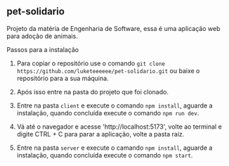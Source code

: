 ## pet-solidario
Projeto da matéria de Engenharia de Software, essa é uma aplicação web para adoção de animais.

Passos para a instalação 
1. Para copiar o repositório use o comando ```git clone https://github.com/luketeeeeee/pet-solidario.git``` ou baixe o repositório para a sua máquina.

2. Após isso entre na pasta do projeto que foi clonado.

3. Entre na pasta ```client``` e execute o comando ```npm install```, aguarde a instalação, quando concluída execute o comando ```npm run dev```.

4. Vá até o navegador e acesse 'http://localhost:5173', volte ao terminal e digite CTRL + C para parar a aplicação, volte a pasta raiz.

5. Entre na pasta ```server``` e execute o camando ```npm install```, aguarde a instalação, quando concluída execute o comando ```npm start```.
